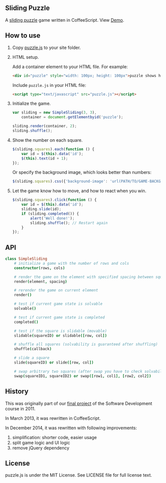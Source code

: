 ## Sliding Puzzle

A [sliding puzzle](http://en.wikipedia.org/wiki/Sliding_puzzle) game
written in CoffeeScript. View [Demo](http://ptpt.github.com/SlidingPuzzle/).

## How to use

1. Copy [puzzle.js](http://ptpt.github.com/SlidingPuzzle/js/puzzle.js) to your site folder.

2. HTML setup.

    Add a container element to your HTML file. For example:
    ````html
    <div id="puzzle" style="width: 100px; height: 100px">puzzle shows here</div>
    ````

    Include `puzzle.js` in your HTML file:
    ````html
    <script type="text/javascript" src="puzzle.js"></script>
    ````

3. Initialize the game.

    ````javascript
    var sliding = new SimpleSliding(3, 3),
        container = document.getElementbyid('puzzle');

    sliding.render(container, 2);
    sliding.shuffle();
    ````

4. Show the number on each square.
    ```javascript
    $(sliding.squares).each(function () {
        var id = $(this).data('id');
        $(this).text(id + 1);
    });
    ```

    Or specify the background image, which looks better than numbers:
    ```javascript
    $(sliding.squares).css({'background-image': 'url(PATH/TO/GAME-BACKGROUND.jpg)'});
    ```

5. Let the game know how to move, and how to react when you win.
    ````javascript
    $(sliding.squares).click(function () {
        var id = $(this).data('id');
        sliding.slide(id);
        if (sliding.completed()) {
            alert('Well done!');
            sliding.shuffle(); // Restart again
        }
    });
    ````

## API

```coffeescript
class SimpleSliding
    # initialize a game with the number of rows and cols
    constructor(rows, cols)

    # render the game on the element with specified spacing between squares
    render(element, spacing)

    # rerender the game on current element
    render()

    # test if current game state is solvable
    solvable()

    # test if current game state is completed
    completed()

    # test if the square is slidable (movable)
    slidable(squareID) or slidable([row, col])

    # shuffle all squares (solvability is guaranteed after shuffling)
    shuffle(callback)

    # slide a square
    slide(squareID) or slide([row, col])

    # swap arbitrary two squares (after swap you have to check solvability yourself)
    swap(squareID1, squareID2) or swap([row1, col1], [row2, col2])
```

## History

This was originally part of our
[final project](http://gavleslidingpuzzle.appspot.com/) of the
Software Development course in 2011.

In March 2013, it was rewritten in CoffeeScript.

In December 2014, it was rewritten with following improvements:

1. simplification: shorter code, easier usage
2. split game logic and UI logic
3. remove jQuery dependency

## License

puzzle.js is under the MIT License. See LICENSE file for full license
text.
